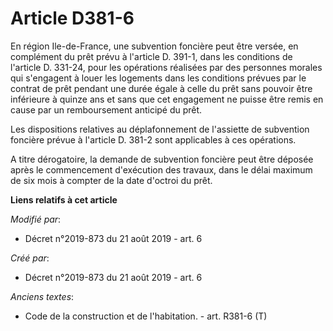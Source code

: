 # Article D381-6

En région Ile-de-France, une subvention foncière peut être versée, en complément du prêt prévu à l'article D. 391-1, dans les
conditions de l'article D. 331-24, pour les opérations réalisées par des personnes morales qui s'engagent à louer les
logements dans les conditions prévues par le contrat de prêt pendant une durée égale à celle du prêt sans pouvoir être
inférieure à quinze ans et sans que cet engagement ne puisse être remis en cause par un remboursement anticipé du prêt.

Les dispositions relatives au déplafonnement de l'assiette de subvention foncière prévue à l'article D. 381-2 sont
applicables à ces opérations.

A titre dérogatoire, la demande de subvention foncière peut être déposée après le commencement d'exécution des travaux, dans
le délai maximum de six mois à compter de la date d'octroi du prêt.

**Liens relatifs à cet article**

_Modifié par_:

  - Décret n°2019-873 du 21 août 2019 - art. 6

_Créé par_:

  - Décret n°2019-873 du 21 août 2019 - art. 6

_Anciens textes_:

  - Code de la construction et de l'habitation. - art. R381-6 (T)
